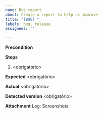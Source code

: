 ```yaml
---
name: Bug report
about: Create a report to help us improve
title: "[BUG] "
labels: bug, release
assignees: ''

---
```


**Precondition**
<opcional>

**Steps**
1. <obrigatório>

**Expected**
<obrigatório>

**Actual**
<obrigatório>

**Detected version**
<obrigatório>

**Attachment**
Log: <anexar>
Screenshots: <anexar>
